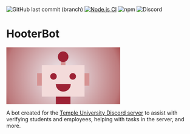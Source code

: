 ![GitHub last commit (branch)](https://img.shields.io/github/last-commit/MrMusicMan789/HooterBot/main?label=Last%20Commit)
[![Node.js CI](https://github.com/MrMusicMan789/HooterBot/actions/workflows/node.js.yml/badge.svg?branch=main)](https://github.com/MrMusicMan789/HooterBot/actions/workflows/node.js.yml?style=flat)
![npm](https://img.shields.io/npm/v/npm?style=flat&logo=npm)
![Discord](https://img.shields.io/discord/829409161581821992?style=flat&color=5865F2&label=Discord&logo=Discord)

# HooterBot

<img src="HooterBot_GitHubProfile.png" width="300" align="center" link="">

A bot created for the [Temple University Discord server](https://discord.com/invite/vbtaBXt8dd) to assist with verifying students and employees, helping with tasks in the server, and more.
